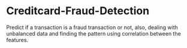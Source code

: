 # Creditcard-Fraud-Detection
Predict if a transaction is a fraud transaction or not, also, dealing with unbalanced data and finding the pattern using correlation between the features.
